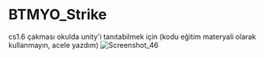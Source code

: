 # BTMYO_Strike
cs1.6 çakması okulda unity'i tanıtabilmek için (kodu eğitim materyali olarak kullanmayın, acele yazdım)
![Screenshot_46](https://github.com/user-attachments/assets/9b527920-905f-4b52-b356-5a3a3563ac6a)
